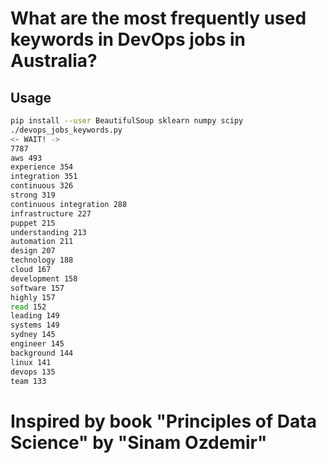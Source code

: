 # What are the most frequently used keywords in DevOps jobs in Australia?

## Usage

```bash
pip install --user BeautifulSoup sklearn numpy scipy
./devops_jobs_keywords.py
<- WAIT! ->
7787
aws 493
experience 354
integration 351
continuous 326
strong 319
continuous integration 288
infrastructure 227
puppet 215
understanding 213
automation 211
design 207
technology 188
cloud 167
development 158
software 157
highly 157
read 152
leading 149
systems 149
sydney 145
engineer 145
background 144
linux 141
devops 135
team 133
```

# Inspired by book "Principles of Data Science" by "Sinam Ozdemir"
